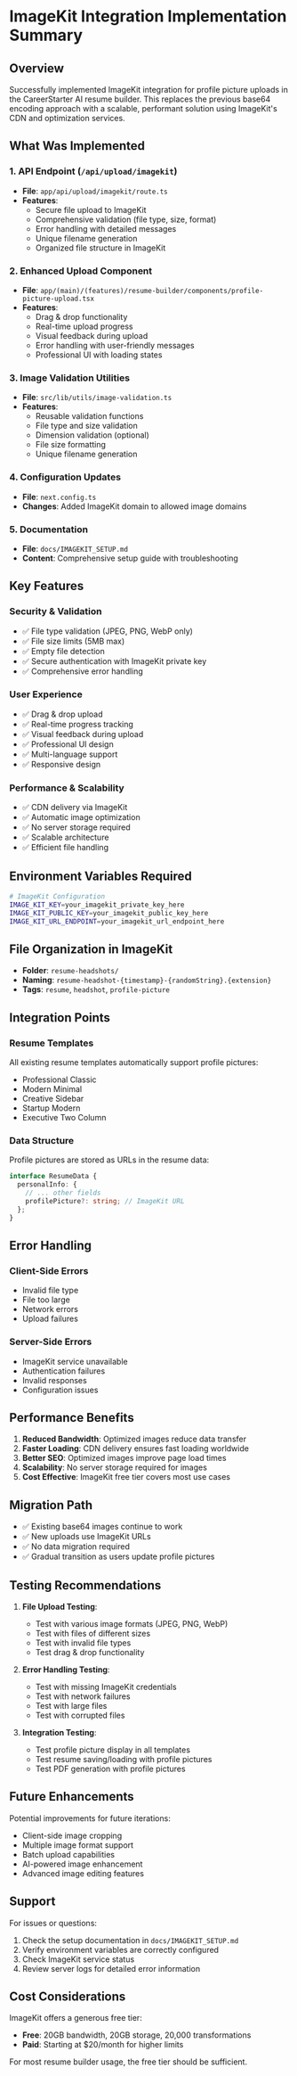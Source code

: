 # ImageKit Integration Implementation Summary

## Overview

Successfully implemented ImageKit integration for profile picture uploads in the CareerStarter AI resume builder. This replaces the previous base64 encoding approach with a scalable, performant solution using ImageKit's CDN and optimization services.

## What Was Implemented

### 1. API Endpoint (`/api/upload/imagekit`)
- **File**: `app/api/upload/imagekit/route.ts`
- **Features**:
  - Secure file upload to ImageKit
  - Comprehensive validation (file type, size, format)
  - Error handling with detailed messages
  - Unique filename generation
  - Organized file structure in ImageKit

### 2. Enhanced Upload Component
- **File**: `app/(main)/(features)/resume-builder/components/profile-picture-upload.tsx`
- **Features**:
  - Drag & drop functionality
  - Real-time upload progress
  - Visual feedback during upload
  - Error handling with user-friendly messages
  - Professional UI with loading states

### 3. Image Validation Utilities
- **File**: `src/lib/utils/image-validation.ts`
- **Features**:
  - Reusable validation functions
  - File type and size validation
  - Dimension validation (optional)
  - File size formatting
  - Unique filename generation

### 4. Configuration Updates
- **File**: `next.config.ts`
- **Changes**: Added ImageKit domain to allowed image domains

### 5. Documentation
- **File**: `docs/IMAGEKIT_SETUP.md`
- **Content**: Comprehensive setup guide with troubleshooting

## Key Features

### Security & Validation
- ✅ File type validation (JPEG, PNG, WebP only)
- ✅ File size limits (5MB max)
- ✅ Empty file detection
- ✅ Secure authentication with ImageKit private key
- ✅ Comprehensive error handling

### User Experience
- ✅ Drag & drop upload
- ✅ Real-time progress tracking
- ✅ Visual feedback during upload
- ✅ Professional UI design
- ✅ Multi-language support
- ✅ Responsive design

### Performance & Scalability
- ✅ CDN delivery via ImageKit
- ✅ Automatic image optimization
- ✅ No server storage required
- ✅ Scalable architecture
- ✅ Efficient file handling

## Environment Variables Required

```bash
# ImageKit Configuration
IMAGE_KIT_KEY=your_imagekit_private_key_here
IMAGE_KIT_PUBLIC_KEY=your_imagekit_public_key_here
IMAGE_KIT_URL_ENDPOINT=your_imagekit_url_endpoint_here
```

## File Organization in ImageKit

- **Folder**: `resume-headshots/`
- **Naming**: `resume-headshot-{timestamp}-{randomString}.{extension}`
- **Tags**: `resume`, `headshot`, `profile-picture`

## Integration Points

### Resume Templates
All existing resume templates automatically support profile pictures:
- Professional Classic
- Modern Minimal
- Creative Sidebar
- Startup Modern
- Executive Two Column

### Data Structure
Profile pictures are stored as URLs in the resume data:
```typescript
interface ResumeData {
  personalInfo: {
    // ... other fields
    profilePicture?: string; // ImageKit URL
  };
}
```

## Error Handling

### Client-Side Errors
- Invalid file type
- File too large
- Network errors
- Upload failures

### Server-Side Errors
- ImageKit service unavailable
- Authentication failures
- Invalid responses
- Configuration issues

## Performance Benefits

1. **Reduced Bandwidth**: Optimized images reduce data transfer
2. **Faster Loading**: CDN delivery ensures fast loading worldwide
3. **Better SEO**: Optimized images improve page load times
4. **Scalability**: No server storage required for images
5. **Cost Effective**: ImageKit free tier covers most use cases

## Migration Path

- ✅ Existing base64 images continue to work
- ✅ New uploads use ImageKit URLs
- ✅ No data migration required
- ✅ Gradual transition as users update profile pictures

## Testing Recommendations

1. **File Upload Testing**:
   - Test with various image formats (JPEG, PNG, WebP)
   - Test with files of different sizes
   - Test with invalid file types
   - Test drag & drop functionality

2. **Error Handling Testing**:
   - Test with missing ImageKit credentials
   - Test with network failures
   - Test with large files
   - Test with corrupted files

3. **Integration Testing**:
   - Test profile picture display in all templates
   - Test resume saving/loading with profile pictures
   - Test PDF generation with profile pictures

## Future Enhancements

Potential improvements for future iterations:
- Client-side image cropping
- Multiple image format support
- Batch upload capabilities
- AI-powered image enhancement
- Advanced image editing features

## Support

For issues or questions:
1. Check the setup documentation in `docs/IMAGEKIT_SETUP.md`
2. Verify environment variables are correctly configured
3. Check ImageKit service status
4. Review server logs for detailed error information

## Cost Considerations

ImageKit offers a generous free tier:
- **Free**: 20GB bandwidth, 20GB storage, 20,000 transformations
- **Paid**: Starting at $20/month for higher limits

For most resume builder usage, the free tier should be sufficient. 